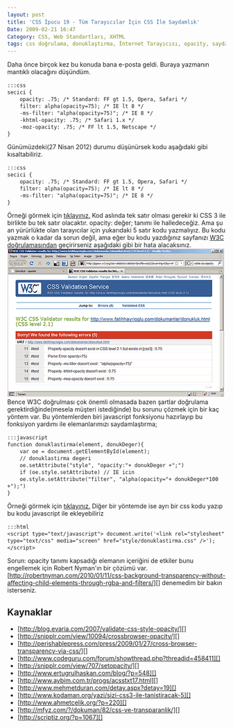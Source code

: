 ```yaml
---
layout: post
title: 'CSS İpucu 19 - Tüm Tarayıcılar İçin CSS İle Saydamlık'
Date: 2009-02-21 16:47
Category: CSS, Web Standartları, XHTML
tags: css doğrulama, donuklaştırma, İnternet Tarayıcısı, opacity, saydamlık
---
```


Daha önce birçok kez bu konuda bana e-posta geldi. Buraya yazmanın
mantıklı olacağını düşündüm.

	:::css
	secici {
	    opacity: .75; /* Standard: FF gt 1.5, Opera, Safari */
	    filter: alpha(opacity=75); /* IE lt 8 */
	    -ms-filter: "alpha(opacity=75)"; /* IE 8 */
	    -khtml-opacity: .75; /* Safari 1.x */
	    -moz-opacity: .75; /* FF lt 1.5, Netscape */
	}

Günümüzdeki(27 Nisan 2012) durumu düşünürsek kodu aşağıdaki gibi
kısaltabiliriz.

	:::css
	secici {
	    opacity: .75; /* Standard: FF gt 1.5, Opera, Safari */
	    filter: alpha(opacity=75); /* IE lt 8 */
	    -ms-filter: "alpha(opacity=75)"; /* IE 8 */
	}

Örneği görmek için [tıklayınız.][] Kod aslında tek satır olması gerekir ki CSS
3 ile birlikte bu tek satır olacaktır. opacity: değer; tanımı ile
halledeceğiz. Ama şu an yürürlükte olan tarayıcılar için yukarıdaki 5
satır kodu yazmalıyız. Bu kodu yazmak o kadar da sorun değil, ama eğer
bu kodu yazdığınız sayfanızı [W3C doğrulamasından][] geçirirseniz
aşağıdaki gibi bir hata alacaksınız. ![donuklasma_val2][] Bence W3C
doğrulması çok önemli olmasada bazen şartlar doğrulama
gerektirdiğinde(mesela müşteri istediğinde) bu sorunu çözmek için bir
kaç yöntem var. Bu yöntemlerden biri javascript fonksiyonu hazırlayıp bu
fonksiyon yardımı ile elemanlarımızı saydamlaştırma;


	:::javascript
	function donuklastirma(element, donukDeger){
	    var oe = document.getElementById(element);
	    // donuklastirma degeri
	    oe.setAttribute("style", "opacity:"+ donukDeger +";")
	    if (oe.style.setAttribute) // IE icin
	    oe.style.setAttribute("filter", "alpha(opacity="+ donukDeger*100 +");")
	}


Örneği görmek
için [tıklayınız.][1] Diğer bir yöntemde ise ayrı bir css kodu yazıp bu
kodu javascript ile ekleyebiliriz

	:::html
	<script type="text/javascript"> document.write('<link rel="stylesheet" type="text/css" media="screen" href="style/donuklastirma.css" />');</script>

Sorun: opacity tanımı kapsadığı elemanın içeriğini de etkiler bunu
engellemek için Robert Nyman'ın bir çözümü var.
[http://robertnyman.com/2010/01/11/css-background-transparency-without-affecting-child-elements-through-rgba-and-filters/][]
denemedim bir bakın isterseniz.

## Kaynaklar

-   [http://blog.evaria.com/2007/validate-css-style-opacity/][]
-   [http://snipplr.com/view/10094/crossbrowser-opacity/][]
-   [http://perishablepress.com/press/2009/01/27/cross-browser-transparency-via-css/][]
-   [http://www.codeguru.com/forum/showthread.php?threadid=458411][]
-   [http://snipplr.com/view/707/setopacity/][]
-   [http://www.ertugrulhaskan.com/blog/?p=548][]
-   [http://www.aybim.com.tr/progs/acsstxt17.html][]
-   [http://www.mehmetduran.com/detay.aspx?detay=19][]
-   [http://www.kodaman.org/yazi/sizi-css3-ile-tanistiracak-5][]
-   [http://www.ahmetcelik.org/?p=220][]
-   [http://mfyz.com/?/dokuman/82/css-ve-transparanlik/][]
-   [http://scriptiz.org/?p=1067][]

  [tıklayınız.]: /dokumanlar/donukluk.html
  [W3C doğrulamasından]: http://jigsaw.w3.org/css-validator/
  [donuklasma_val2]: /images/donuklasma_val2.gif
  [1]: /dokumanlar/donukluk_dog.html
  [http://robertnyman.com/2010/01/11/css-background-transparency-without-affecting-child-elements-through-rgba-and-filters/]: http://robertnyman.com/2010/01/11/css-background-transparency-without-affecting-child-elements-through-rgba-and-filters/
  [http://blog.evaria.com/2007/validate-css-style-opacity/]: http://blog.evaria.com/2007/validate-css-style-opacity/
  [http://snipplr.com/view/10094/crossbrowser-opacity/]: http://snipplr.com/view/10094/crossbrowser-opacity/
  [http://perishablepress.com/press/2009/01/27/cross-browser-transparency-via-css/]: http://perishablepress.com/press/2009/01/27/cross-browser-transparency-via-css/
  [http://www.codeguru.com/forum/showthread.php?threadid=458411]: http://www.codeguru.com/forum/showthread.php?threadid=458411
  [http://snipplr.com/view/707/setopacity/]: http://snipplr.com/view/707/setopacity/
  [http://www.ertugrulhaskan.com/blog/?p=548]: http://www.ertugrulhaskan.com/blog/?p=548
  [http://www.aybim.com.tr/progs/acsstxt17.html]: http://www.aybim.com.tr/progs/acsstxt17.html
  [http://www.mehmetduran.com/detay.aspx?detay=19]: http://www.mehmetduran.com/detay.aspx?detay=19
  [http://www.kodaman.org/yazi/sizi-css3-ile-tanistiracak-5]: http://www.kodaman.org/yazi/sizi-css3-ile-tanistiracak-5
  [http://www.ahmetcelik.org/?p=220]: http://www.ahmetcelik.org/?p=220
  [http://mfyz.com/?/dokuman/82/css-ve-transparanlik/]: http://mfyz.com/?/dokuman/82/css-ve-transparanlik/
  [http://scriptiz.org/?p=1067]: http://scriptiz.org/?p=1067
